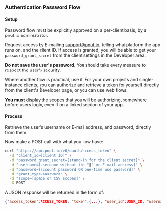 ### Authentication Password Flow

#### Setup

Password flow must be explicitly approved on a per-client basis, by a pnut.io administrator.

Request access by E-mailing [support@pnut.io](mailto:support@pnut.io), telling what platform the app runs on, and the client ID. If access is granted, you will be able to get your `password_grant_secret` from the client settings in the Developer area.

__Do not save the user's password.__ You should take every measure to respect the user's security.

Where another flow is practical, use it. For your own projects and single-instance clients, you can authorize and retrieve a token for yourself directly from the client's Developer page, or you can use web flows.

__You must__ display the scopes that you will be authorizing, somewhere before users login, even if on a linked section of your app.


#### Process

Retrieve the user's username or E-mail address, and password, directly from them.

Now make a <span class="method method-post">POST</span> call with what you now have:

```bash
curl "https://api.pnut.io/v0/oauth/access_token" \
  -d "client_id=[client ID]" \
  -d "password_grant_secret=[stand-in for the client secret]" \
  -d "username=[username without the "@" or E-mail address]" \
  -d "password=[account password OR one-time use password]" \
  -d "grant_type=password" \
  -d "scope=[space or CSV scopes]" \
  -X POST
```

A JSON response will be returned in the form of:

```json
{"access_token":ACCESS_TOKEN, "token":{...}, "user_id":USER_ID, "username":USERNAME}
```